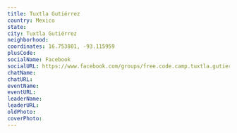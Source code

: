 ```yaml
---
title: Tuxtla Gutiérrez
country: Mexico
state: 
city: Tuxtla Gutiérrez
neighborhood: 
coordinates: 16.753801, -93.115959
plusCode:
socialName: Facebook
socialURL: https://www.facebook.com/groups/free.code.camp.tuxtla.gutierrez
chatName:
chatURL:
eventName:
eventURL:
leaderName:
leaderURL:
oldPhoto: 
coverPhoto:
---
```

